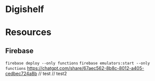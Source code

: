 # Digishelf

# Resources

## Firebase

`firebase deploy --only functions`
`firebase emulators:start --only functions`
https://chatgpt.com/share/67aec562-8b8c-8012-a405-cedbec724a8b
// test
// test2
